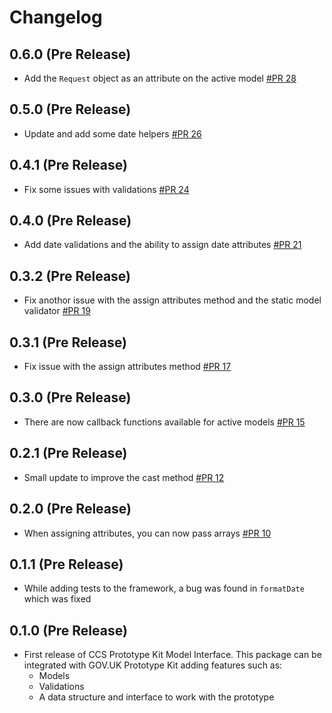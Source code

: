 # Changelog

## 0.6.0 (Pre Release)
  - Add the `Request` object as an attribute on the active model [#PR 28](https://github.com/tim-s-ccs/ccs-prototype-kit-model-interface/pull/28)

## 0.5.0 (Pre Release)
  - Update and add some date helpers [#PR 26](https://github.com/tim-s-ccs/ccs-prototype-kit-model-interface/pull/26)

## 0.4.1 (Pre Release)
  - Fix some issues with validations [#PR 24](https://github.com/tim-s-ccs/ccs-prototype-kit-model-interface/pull/24)

## 0.4.0 (Pre Release)
  - Add date validations and the ability to assign date attributes [#PR 21](https://github.com/tim-s-ccs/ccs-prototype-kit-model-interface/pull/21)

## 0.3.2 (Pre Release)
  - Fix anothor issue with the assign attributes method and the static model validator [#PR 19](https://github.com/tim-s-ccs/ccs-prototype-kit-model-interface/pull/19)

## 0.3.1 (Pre Release)
  - Fix issue with the assign attributes method [#PR 17](https://github.com/tim-s-ccs/ccs-prototype-kit-model-interface/pull/17)

## 0.3.0 (Pre Release)
  - There are now callback functions available for active models [#PR 15](https://github.com/tim-s-ccs/ccs-prototype-kit-model-interface/pull/15)

## 0.2.1 (Pre Release)
  - Small update to improve the cast method [#PR 12](https://github.com/tim-s-ccs/ccs-prototype-kit-model-interface/pull/12)

## 0.2.0 (Pre Release)
  - When assigning attributes, you can now pass arrays [#PR 10](https://github.com/tim-s-ccs/ccs-prototype-kit-model-interface/pull/10)

## 0.1.1 (Pre Release)
  - While adding tests to the framework, a bug was found in `formatDate` which was fixed
## 0.1.0 (Pre Release)
  - First release of CCS Prototype Kit Model Interface.
    This package can be integrated with GOV.UK Prototype Kit adding features such as:
    - Models
    - Validations
    - A data structure and interface to work with the prototype
